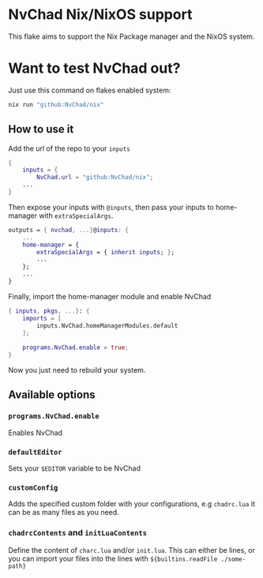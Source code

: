 # NvChad Nix/NixOS support
This flake aims to support the Nix Package manager and the NixOS system.

# Want to test NvChad out?
Just use this command on flakes enabled system:

``` bash
nix run "github:NvChad/nix"
```

## How to use it 
Add the url of the repo to your `inputs`

``` nix
{
	inputs = {
		NvChad.url = "github:NvChad/nix";
	...
}
```

Then expose your inputs with `@inputs`, then pass your inputs to home-manager with `extraSpecialArgs`.
``` nix
outputs = { nvchad, ...}@inputs: {
	...
	home-manager = {
		extraSpecialArgs = { inherit inputs; };
		...
	};
	...
}
```

Finally, import the home-manager module and enable NvChad

``` nix
{ inputs, pkgs, ...}: {
	imports = [
		inputs.NvChad.homeManagerModules.default
	];
	
	programs.NvChad.enable = true;
}
```

Now you just need to rebuild your system.

## Available options 
### `programs.NvChad.enable`
Enables NvChad

### `defaultEditor`
Sets your `$EDITOR` variable to be NvChad

### `customConfig`
Adds the specified custom folder with your configurations, e.g `chadrc.lua` it can be as many files as you need.

### `chadrcContents` and `initLuaContents`
Define the content of `charc.lua` and/or `init.lua`. This can either be lines, or you can import your files into the lines with `${builtins.readFile ./some-path}`

